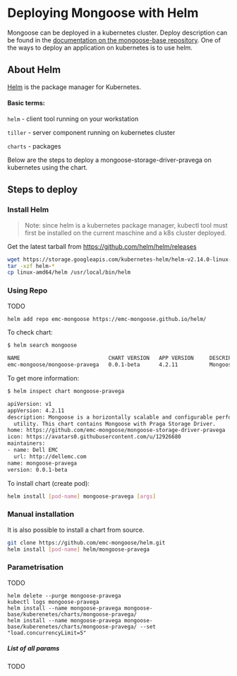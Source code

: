 # Deploying Mongoose with Helm

Mongoose can be deployed in a kubernetes cluster. Deploy description can be found in the [documentation on the mongoose-base repository](https://github.com/emc-mongoose/mongoose-base/tree/master/doc/deployment#kubernetes).
One of the ways to deploy an application on kubernetes is to use helm.

## About Helm

[Helm](https://helm.sh/docs/) is the package manager for Kubernetes. 

#### Basic terms:

`helm` - client tool running on your workstation

`tiller` - server component running on kubernetes cluster

`charts` - packages

Below are the steps to deploy a mongoose-storage-driver-pravega on kubernetes using the chart.

## Steps to deploy
### Install Helm

>Note: since helm is a kubernetes package manager, kubectl tool must first be installed on the current maschine and a k8s cluster deployed.

Get the latest tarball from https://github.com/helm/helm/releases

```bash
wget https://storage.googleapis.com/kubernetes-helm/helm-v2.14.0-linux-amd64.tar.gz
tar -xzf helm-*
cp linux-amd64/helm /usr/local/bin/helm
```

### Using Repo
TODO
```bash
helm add repo emc-mongoose https://emc-mongoose.github.io/helm/
```
To check chart:
```bash
$ helm search mongoose

NAME                            CHART VERSION   APP VERSION     DESCRIPTION
emc-mongoose/mongoose-pravega   0.0.1-beta      4.2.11          Mongoose is a horizontally scalable and configu...
```
To get more information:
```bash
$ helm inspect chart mongoose-pravega

apiVersion: v1
appVersion: 4.2.11
description: Mongoose is a horizontally scalable and configurable performance testing
  utility. This chart contains Mongoose with Praga Storage Driver.
home: https://github.com/emc-mongoose/mongoose-storage-driver-pravega
icon: https://avatars0.githubusercontent.com/u/12926680
maintainers:
- name: Dell EMC
  url: http://dellemc.com
name: mongoose-pravega
version: 0.0.1-beta
```
To install chart (create pod):
```bash
helm install [pod-name] mongoose-pravega [args]
```

### Manual installation

It is also possible to install a chart from source.

```bash
git clone https://github.com/emc-mongoose/helm.git
helm install [pod-name] helm/mongoose-pravega
```

### Parametrisation
TODO
```
helm delete --purge mongoose-pravega
kubectl logs mongoose-pravega
helm install --name mongoose-pravega mongoose-base/kuberenetes/charts/mongoose-pravega/
helm install --name mongoose-pravega mongoose-base/kuberenetes/charts/mongoose-pravega/ --set "load.concurrencyLimit=5"
```

##### List of all params

TODO

